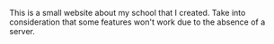 This is a small website about my school that I created. Take into consideration that some features won't work due to the absence of a server.
